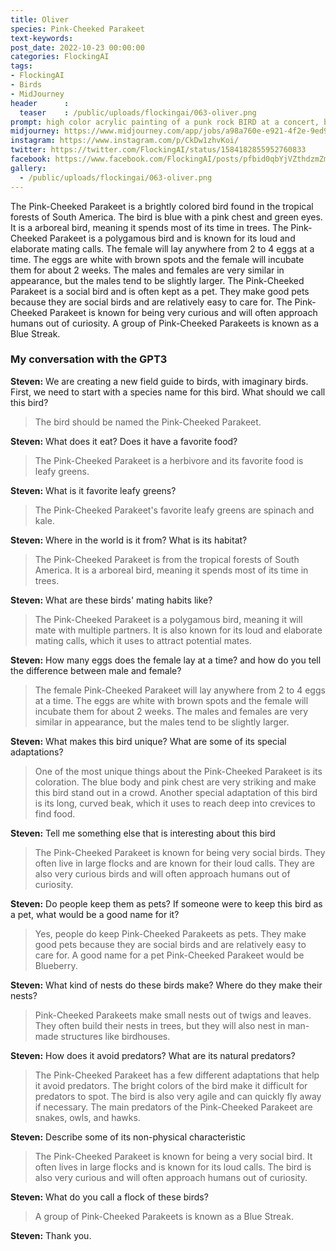 ```yaml
---
title: Oliver
species: Pink-Cheeked Parakeet
text-keywords: 
post_date: 2022-10-23 00:00:00
categories: FlockingAI
tags:
- FlockingAI
- Birds
- MidJourney 
header      :
  teaser    : /public/uploads/flockingai/063-oliver.png
prompt: high color acrylic painting of a punk rock BIRD at a concert, by Lucy Hardie and Tom Doyle and Daniel Nguyen, environment by Mark Ryden, hyper detailed, manga, finely detailed eyes, doe eyes, intricately detailed environment, dynamic color
midjourney: https://www.midjourney.com/app/jobs/a98a760e-e921-4f2e-9ed9-642a7443c670
instagram: https://www.instagram.com/p/CkDw1zhvKoi/
twitter: https://twitter.com/FlockingAI/status/1584182855952760833
facebook: https://www.facebook.com/FlockingAI/posts/pfbid0qbYjVZthdzmZmeV25Qh3QZaZ6xBepTC6STbMTKvzdfEXLHCanuDQFBK32B9p7JURl
gallery: 
  - /public/uploads/flockingai/063-oliver.png
---
```



The Pink-Cheeked Parakeet is a brightly colored bird found in the tropical forests of South America. The bird is blue with a pink chest and green eyes. It is a arboreal bird, meaning it spends most of its time in trees. The Pink-Cheeked Parakeet is a polygamous bird and is known for its loud and elaborate mating calls. The female will lay anywhere from 2 to 4 eggs at a time. The eggs are white with brown spots and the female will incubate them for about 2 weeks. The males and females are very similar in appearance, but the males tend to be slightly larger. The Pink-Cheeked Parakeet is a social bird and is often kept as a pet. They make good pets because they are social birds and are relatively easy to care for. The Pink-Cheeked Parakeet is known for being very curious and will often approach humans out of curiosity. A group of Pink-Cheeked Parakeets is known as a Blue Streak.

### My conversation with the GPT3

**Steven:** We are creating a new field guide to birds, with imaginary birds. First, we need to start with a species name for this bird. What should we call this bird?

> The bird should be named the Pink-Cheeked Parakeet.

**Steven:** What does it eat? Does it have a favorite food?

> The Pink-Cheeked Parakeet is a herbivore and its favorite food is leafy greens.

**Steven:**  What is it favorite leafy greens?

> The Pink-Cheeked Parakeet's favorite leafy greens are spinach and kale.

**Steven:** Where in the world is it from? What is its habitat?

> The Pink-Cheeked Parakeet is from the tropical forests of South America. It is a arboreal bird, meaning it spends most of its time in trees.

**Steven:** What are these birds' mating habits like?

> The Pink-Cheeked Parakeet is a polygamous bird, meaning it will mate with multiple partners. It is also known for its loud and elaborate mating calls, which it uses to attract potential mates.

**Steven:** How many eggs does the female lay at a time? and how do you tell the difference between male and female?

> The female Pink-Cheeked Parakeet will lay anywhere from 2 to 4 eggs at a time. The eggs are white with brown spots and the female will incubate them for about 2 weeks. The males and females are very similar in appearance, but the males tend to be slightly larger.

**Steven:** What makes this bird unique? What are some of its special adaptations?

> One of the most unique things about the Pink-Cheeked Parakeet is its coloration. The blue body and pink chest are very striking and make this bird stand out in a crowd. Another special adaptation of this bird is its long, curved beak, which it uses to reach deep into crevices to find food.

**Steven:** Tell me something else that is interesting about this bird

> The Pink-Cheeked Parakeet is known for being very social birds. They often live in large flocks and are known for their loud calls. They are also very curious birds and will often approach humans out of curiosity.

**Steven:** Do people keep them as pets? If someone were to keep this bird as a pet, what would be a good name for it?

> Yes, people do keep Pink-Cheeked Parakeets as pets. They make good pets because they are social birds and are relatively easy to care for. A good name for a pet Pink-Cheeked Parakeet would be Blueberry.

**Steven:** What kind of nests do these birds make? Where do they make their nests?

> Pink-Cheeked Parakeets make small nests out of twigs and leaves. They often build their nests in trees, but they will also nest in man-made structures like birdhouses.

**Steven:** How does it avoid predators? What are its natural predators?

> The Pink-Cheeked Parakeet has a few different adaptations that help it avoid predators. The bright colors of the bird make it difficult for predators to spot. The bird is also very agile and can quickly fly away if necessary. The main predators of the Pink-Cheeked Parakeet are snakes, owls, and hawks.

**Steven:** Describe some of its non-physical characteristic

> The Pink-Cheeked Parakeet is known for being a very social bird. It often lives in large flocks and is known for its loud calls. The bird is also very curious and will often approach humans out of curiosity.

**Steven:** What do you call a flock of these birds?

> A group of Pink-Cheeked Parakeets is known as a Blue Streak.

**Steven:** Thank you.
